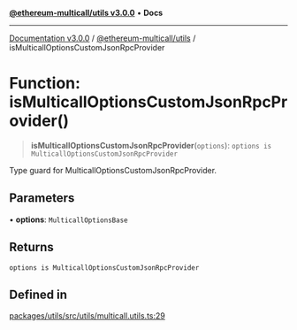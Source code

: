 [**@ethereum-multicall/utils v3.0.0**](../README.md) • **Docs**

***

[Documentation v3.0.0](../../../packages.md) / [@ethereum-multicall/utils](../README.md) / isMulticallOptionsCustomJsonRpcProvider

# Function: isMulticallOptionsCustomJsonRpcProvider()

> **isMulticallOptionsCustomJsonRpcProvider**(`options`): `options is MulticallOptionsCustomJsonRpcProvider`

Type guard for MulticallOptionsCustomJsonRpcProvider.

## Parameters

• **options**: `MulticallOptionsBase`

## Returns

`options is MulticallOptionsCustomJsonRpcProvider`

## Defined in

[packages/utils/src/utils/multicall.utils.ts:29](https://github.com/niZmosis/ethereum-multicall/blob/759805f36c7ddb05e5fad0eb8478dcf22871af59/packages/utils/src/utils/multicall.utils.ts#L29)
